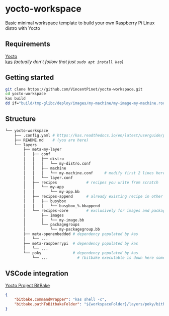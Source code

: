 # yocto-workspace

Basic minimal workspace template to build your own Raspberry Pi Linux distro with Yocto

## Requirements

[Yocto](https://docs.yoctoproject.org/ref-manual/system-requirements.html#required-packages-for-the-build-host)  
[kas](https://kas.readthedocs.io/en/latest/userguide/getting-started.html) *(actually don't follow that just `sudo apt install kas`)*  

## Getting started

```sh
git clone https://github.com/VincentPinet/yocto-workspace.git
cd yocto-workspace
kas build
dd if="build/tmp-glibc/deploy/images/my-machine/my-image-my-machine.rootfs.wic" of="<your_sd_card_here>"
```

## Structure

```sh
└── yocto-workspace
    ├── .config.yaml # https://kas.readthedocs.io/en/latest/userguide/project-configuration.html
    ├── README.md    # (you are here)
    └── layers
        ├── meta-my-layer
        │   ├── conf
        │   │   ├── distro
        │   │   │   └── my-distro.conf
        │   │   ├── machine
        │   │   │   └── my-machine.conf     # modify first 2 lines here to whatever rpi model you have
        │   │   └── layer.conf
        │   ├── recipes             # recipes you write from scratch
        │   │   └── my-app
        │   │       └── my-app.bb
        │   ├── recipes-append      # already existing recipe in other layer that you want to customize
        │   │   ├── busybox
        │   │   │   └── busybox_%.bbappend
        │   └── recipes-core        # exclusively for images and packagegroups
        │       ├── images
        │       │   └── my-image.bb
        │       └── packagegroups
        │           └── my-packagegroup.bb
        ├── meta-openembedded # dependency populated by kas
        │   └── ...
        ├── meta-raspberrypi  # dependency populated by kas
        │   └── ...
        └── poky              # dependency populated by kas
            └── ...             # (bitbake executable is down here somewhere)
```

## VSCode integration

[Yocto Project BitBake](https://marketplace.visualstudio.com/items?itemName=yocto-project.yocto-bitbake ) 
```json
{
    "bitbake.commandWrapper": "kas shell -c",
    "bitbake.pathToBitbakeFolder": "${workspaceFolder}/layers/poky/bitbake"
}
```
